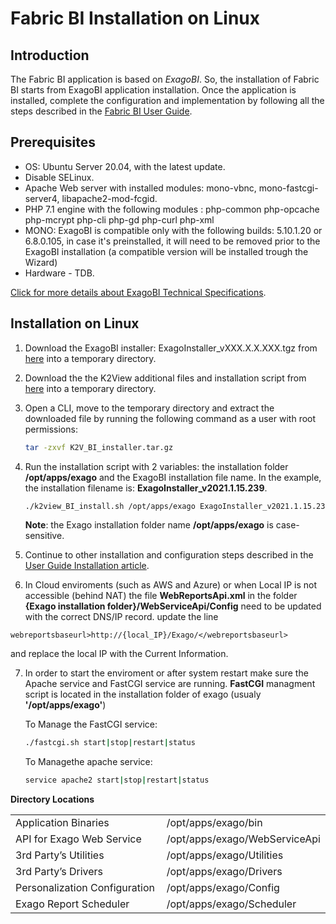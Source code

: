 # Fabric BI Installation on Linux

## Introduction

The Fabric BI application is based on *ExagoBI*. So, the installation of Fabric BI starts from ExagoBI application installation. Once the application is installed, complete the configuration and implementation by following all the steps described in the [Fabric BI User Guide](/articles/38_bi_integration/00_BI_user_guide_overview.md).

## Prerequisites

- OS: Ubuntu Server 20.04, with the latest update.
- Disable SELinux.
- Apache Web server with installed modules:  mono-vbnc, mono-fastcgi-server4, libapache2-mod-fcgid.
- PHP 7.1 engine with the following modules : php-common php-opcache php-mcrypt php-cli php-gd php-curl php-xml
- MONO: ExagoBI is compatible only with the following builds: 5.10.1.20 or 6.8.0.105, in case it's preinstalled, it will need to be removed prior to the ExagoBI installation (a   compatible version will be installed trough the Wizard)
- Hardware - TDB.

[Click for more details about ExagoBI Technical Specifications](https://exagobi.com/support/administrators/installation-and-configuration/technical-specifications/).

## Installation on Linux

1. Download the ExagoBI installer: ExagoInstaller_vXXX.X.X.XXX.tgz from [here](https://download.k2view.com/index.php/s/uqSlM6wJjLUeKlC) into a temporary directory.

2. Download the the K2View additional files and installation script from [here](https://download.k2view.com/index.php/s/Atl1eRGCd82UrzL) into a temporary directory.

3. Open a CLI, move to the temporary directory and extract the downloaded file by running the following command as a user with root permissions:

   ~~~bash
   tar -zxvf K2V_BI_installer.tar.gz
   ~~~

4. Run the installation script with 2 variables: the installation folder **/opt/apps/exago** and the ExagoBI installation file name. 
   In the example, the installation filename is: **ExagoInstaller_v2021.1.15.239**.

   ~~~bash
   ./k2view_BI_install.sh /opt/apps/exago ExagoInstaller_v2021.1.15.239
   ~~~

   **Note**: the Exago installation folder name **/opt/apps/exago** is case-sensitive.
   
5. Continue to other installation and configuration steps described in the [User Guide Installation article](/articles/38_bi_integration/01_Installation.md).

6. In Cloud enviroments (such as AWS and Azure) or when Local IP is not accessible (behind NAT) the file **WebReportsApi.xml** in the folder **{Exago installation folder}/WebServiceApi/Config** need to be updated with the correct DNS/IP record.
update the line
~~~
webreportsbaseurl>http://{local_IP}/Exago/</webreportsbaseurl> 
~~~
and replace the local IP with the Current Information.


7. In order to start the enviroment or after system restart make sure the Apache service and FastCGI service are running.
   **FastCGI** managment script is located in the installation folder of exago (usualy **'/opt/apps/exago'**)
   
   To Manage the FastCGI service:
   
   ~~~bash
   ./fastcgi.sh start|stop|restart|status
   ~~~
   
   To Managethe  apache service:
   
   ~~~bash
   service apache2 start|stop|restart|status
   ~~~
   

**Directory Locations**

<table style="border-collapse: collapse; width: 100%;">
<tbody>
<tr>
<td style="width: 50%; height: 18px;">Application Binaries</td>
<td style="width: 50%; height: 18px;">/opt/apps/exago/bin</td>
</tr>
<tr>
<td style="width: 50%; height: 18px;">API for Exago Web Service</td>

<td style="width: 50%; height: 18px;">/opt/apps/exago/WebServiceApi</td>
</tr>
<tr>
<td style="width: 50%; height: 18px;">3rd Party’s Utilities</td>


<td style="width: 50%; height: 18px;">/opt/apps/exago/Utilities</td>
</tr>
<tr>
<td style="width: 50%; height: 18px;">3rd Party’s Drivers</td>

<td style="width: 50%; height: 18px;">/opt/apps/exago/Drivers</td>
</tr>
<tr>
<td style="width: 50%; height: 18px;">Personalization Configuration</td>

<td style="width: 50%; height: 18px;">/opt/apps/exago/Config</td>
</tr>
<tr>
<td style="width: 50%; height: 18px;">Exago Report Scheduler</td>
<td style="width: 50%; height: 18px;">/opt/apps/exago/Scheduler</td>
</tr>
</tbody>
</table>

